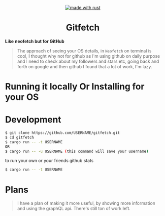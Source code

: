 <p align="center"><a href="https://www.rust-lang.org" target="_blank"><img src="https://img.shields.io/badge/Made%20With-Rust-000000?style=for-the-badge" alt="made with rust" /></a></a>
</p>
<div align="center">

# Gitfetch

</div>

**Like neofetch but for GitHub**
> The approach of seeing your OS details, in `Neofetch` on terminal is cool, I thought why not for github as I'm using github on daily purpose and I need to check about my followers and stars etc, going back and forth on google and then github I found that a lot of work, I'm lazy.

# Running it locally Or Installing for your OS




# Development

```bash
$ git clone https://github.com/USERNAME/gitfetch.git
$ cd gitfetch 
$ cargo run -- -t USERNAME
OR
$ cargo run -- -u USERNAME (this command will save your username)
```
to run your own or your friends github stats

```bash
$ cargo run -- -t USERNAME
```

# Plans
> I have a plan of making it more useful, by showing more information and using the graphQL api. There's still ton of work left.
 